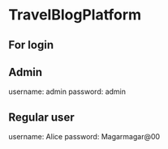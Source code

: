 # TravelBlogPlatform

## For login 
## Admin
username: admin
password: admin

## Regular user

username: Alice
password: Magarmagar@00
